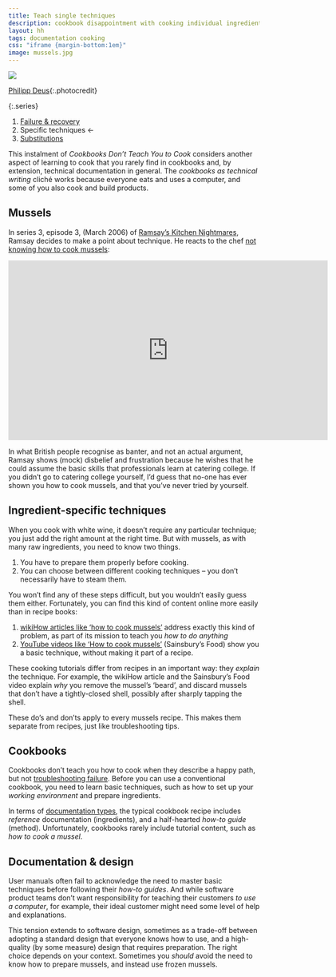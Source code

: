 ```yaml
---
title: Teach single techniques
description: cookbook disappointment with cooking individual ingredients
layout: hh
tags: documentation cooking
css: "iframe {margin-bottom:1em}"
image: mussels.jpg
---
```


![](mussels.jpg)

[Philipp Deus](https://unsplash.com/photos/TXX0hW8-9a0){:.photocredit}

{:.series}
1. [Failure & recovery](document-failure)
2. Specific techniques ←
3. [Substitutions](document-substitutions)

This instalment of _Cookbooks Don’t Teach You to Cook_
considers another aspect of learning to cook that you rarely find in cookbooks and,
by extension, technical documentation in general.
The _cookbooks as technical writing_ cliché works because everyone eats and uses a computer,
and some of you also cook and build products.

## Mussels

In series 3, episode 3, (March 2006) of
[Ramsay’s Kitchen Nightmares](https://en.wikipedia.org/wiki/Ramsay%27s_Kitchen_Nightmares),
Ramsay decides to make a point about technique.
He reacts to the chef [not knowing how to cook mussels](https://www.youtube.com/watch?v=u0Z7EPh8oLU):

<iframe width="640" height="360" src="https://www.youtube.com/embed/u0Z7EPh8oLU?si=KVb6v66O10CLfOm2" title="Ramsay’s Kitchen Nightmares video clip" frameborder="0" allow="accelerometer; clipboard-write; encrypted-media; gyroscope; picture-in-picture; web-share" referrerpolicy="strict-origin-when-cross-origin" allowfullscreen></iframe>

In what British people recognise as banter, and not an actual argument,
Ramsay shows (mock) disbelief and frustration because he wishes that he could assume the basic skills that professionals learn at catering college.
If you didn’t go to catering college yourself, I’d guess that no-one has ever shown you how to cook mussels, and that you’ve never tried by yourself.

## Ingredient-specific techniques

When you cook with white wine, it doesn’t require any particular technique;
you just add the right amount at the right time.
But with mussels, as with many raw ingredients, you need to know two things.

1. You have to prepare them properly before cooking.
2. You can choose between different cooking techniques – you don’t necessarily have to steam them.

You won’t find any of these steps difficult, but you wouldn’t easily guess them either.
Fortunately, you can find this kind of content online more easily than in recipe books:

1. [wikiHow articles like ‘how to cook mussels’](https://www.wikihow.life/Cook-Mussels) address exactly this kind of problem, as part of its mission to teach you _how to do anything_
2. [YouTube videos like ‘How to cook mussels’](https://www.youtube.com/watch?v=sgxuLvB-0C8) (Sainsbury’s Food) show you a basic technique, without making it part of a recipe.

These cooking tutorials differ from recipes in an important way: they _explain_ the technique.
For example, the wikiHow article and the Sainsbury’s Food video explain _why_ you remove the mussel’s ‘beard’, and discard mussels that don’t have a tightly-closed shell, possibly after sharply tapping the shell.

These do’s and don’ts apply to every mussels recipe.
This makes them separate from recipes, just like troubleshooting tips.

## Cookbooks

Cookbooks don’t teach you how to cook when they describe a happy path,
but not [troubleshooting failure](document-failure).
Before you can use a conventional cookbook, you need to learn basic techniques,
such as how to set up your _working environment_ and prepare ingredients.

In terms of [documentation types](https://documentation.divio.com),
the typical cookbook recipe includes _reference_ documentation (ingredients),
and a half-hearted _how-to guide_ (method).
Unfortunately, cookbooks rarely include tutorial content, such as _how to cook a mussel_.


## Documentation & design

User manuals often fail to acknowledge the need to master basic techniques before following their _how-to guides_.
And while software product teams don’t want responsibility for teaching their customers _to use a computer_,
for example, their ideal customer might need some level of help and explanations.

This tension extends to software design,
sometimes as a trade-off between adopting a standard design that everyone knows how to use,
and a high-quality (by some measure) design that requires preparation.
The right choice depends on your context.
Sometimes you _should_ avoid the need to know how to prepare mussels,
and instead use frozen mussels.
